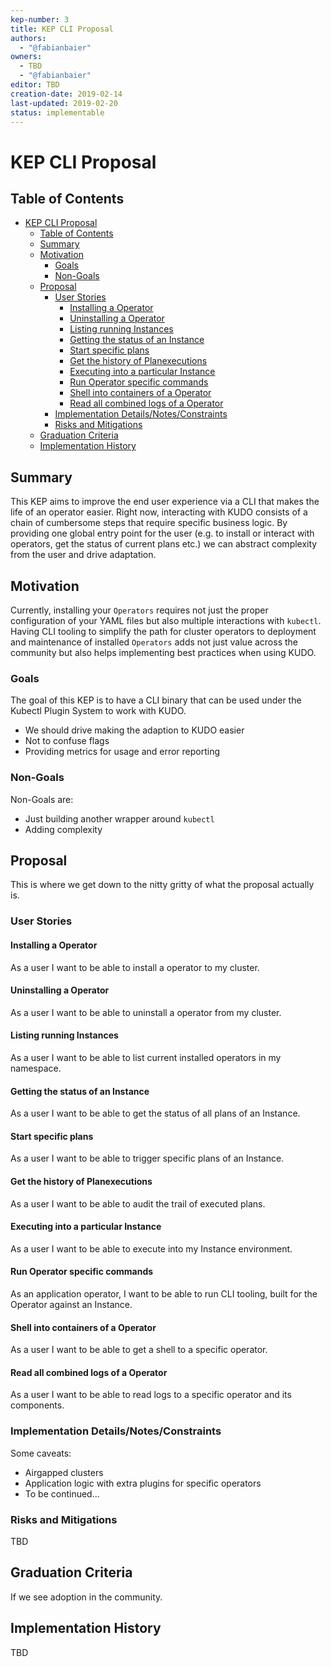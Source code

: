 ```yaml
---
kep-number: 3
title: KEP CLI Proposal
authors:
  - "@fabianbaier"
owners:
  - TBD
  - "@fabianbaier"
editor: TBD
creation-date: 2019-02-14
last-updated: 2019-02-20
status: implementable
---
```


# KEP CLI Proposal

## Table of Contents

* [KEP CLI Proposal](#kep-cli-proposal)
  * [Table of Contents](#table-of-contents)
  * [Summary](#summary)
  * [Motivation](#motivation)
     * [Goals](#goals)
     * [Non-Goals](#non-goals)
  * [Proposal](#proposal)
     * [User Stories](#user-stories)
        * [Installing a Operator](#installing-a-operator)
        * [Uninstalling a Operator](#uninstalling-a-operator)
        * [Listing running Instances](#listing-running-instances)
        * [Getting the status of an Instance](#getting-the-status-of-an-instance)
        * [Start specific plans](#start-specific-plans)
        * [Get the history of Planexecutions](#get-the-history-of-planexecutions)
        * [Executing into a particular Instance](#executing-into-a-particular-instance)
        * [Run Operator specific commands](#run-operator-specific-commands)
        * [Shell into containers of a Operator](#shell-into-containers-of-a-operator)
        * [Read all combined logs of a Operator](#read-all-combined-logs-of-a-operator)
     * [Implementation Details/Notes/Constraints](#implementation-detailsnotesconstraints)
     * [Risks and Mitigations](#risks-and-mitigations)
  * [Graduation Criteria](#graduation-criteria)
  * [Implementation History](#implementation-history)

## Summary

This KEP aims to improve the end user experience via a CLI that makes the life of an operator easier. Right now,
interacting with KUDO consists of a chain of cumbersome steps that require specific business logic. By providing one
global entry point for the user (e.g. to install or interact with operators, get the status of current plans etc.) we
can abstract complexity from the user and drive adaptation.

## Motivation

Currently, installing your `Operators` requires not just the proper configuration of your YAML files but also multiple 
interactions with `kubectl`. Having CLI tooling to simplify the path for cluster operators to deployment and maintenance 
 of installed `Operators` adds not just value across the community but also helps implementing best practices when using KUDO.

### Goals

The goal of this KEP is to have a CLI binary that can be used under the Kubectl Plugin System to work with KUDO.

- We should drive making the adaption to KUDO easier
- Not to confuse flags
- Providing metrics for usage and error reporting

### Non-Goals

Non-Goals are:

- Just building another wrapper around `kubectl`
- Adding complexity

## Proposal

This is where we get down to the nitty gritty of what the proposal actually is.

### User Stories

#### Installing a Operator

As a user I want to be able to install a operator to my cluster.

#### Uninstalling a Operator

As a user I want to be able to uninstall a operator from my cluster.

#### Listing running Instances

As a user I want to be able to list current installed operators in my namespace.

#### Getting the status of an Instance

As a user I want to be able to get the status of all plans of an Instance.

#### Start specific plans

As a user I want to be able to trigger specific plans of an Instance.

#### Get the history of Planexecutions

As a user I want to be able to audit the trail of executed plans.

#### Executing into a particular Instance

As a user I want to be able to execute into my Instance environment.

#### Run Operator specific commands

As an application operator, I want to be able to run CLI tooling, built for the Operator against an Instance.

#### Shell into containers of a Operator

As a user I want to be able to get a shell to a specific operator.

#### Read all combined logs of a Operator

As a user I want to be able to read logs to a specific operator and its components.

### Implementation Details/Notes/Constraints

Some caveats:

- Airgapped clusters
- Application logic with extra plugins for specific operators
- To be continued...

### Risks and Mitigations

TBD

## Graduation Criteria

If we see adoption in the community.

## Implementation History

TBD